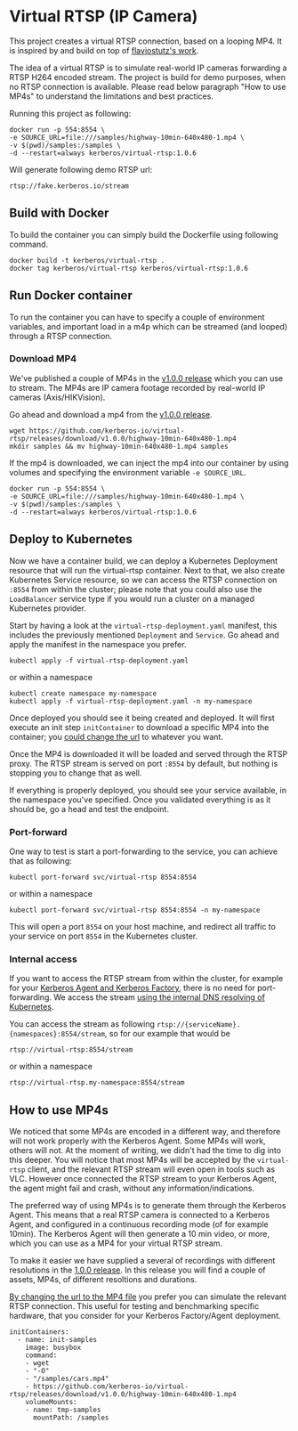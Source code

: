 # Virtual RTSP (IP Camera)

This project creates a virtual RTSP connection, based on a looping MP4. It is inspired by and build on top of [flaviostutz's work](https://github.com/flaviostutz/rtsp-relay).

The idea of a virtual RTSP is to simulate real-world IP cameras forwarding a RTSP H264 encoded stream. The project is build for demo purposes, when no RTSP connection is available. Please read below paragraph "How to use MP4s" to understand the limitations and best practices.

Running this project as following:

    docker run -p 554:8554 \
    -e SOURCE_URL=file:///samples/highway-10min-640x480-1.mp4 \
    -v $(pwd)/samples:/samples \
    -d --restart=always kerberos/virtual-rtsp:1.0.6

Will generate following demo RTSP url:

    rtsp://fake.kerberos.io/stream

## Build with Docker

To build the container you can simply build the Dockerfile using following command.

    docker build -t kerberos/virtual-rtsp .
    docker tag kerberos/virtual-rtsp kerberos/virtual-rtsp:1.0.6

## Run Docker container

To run the container you can have to specify a couple of environment variables, and important load in a m4p which can be streamed (and looped) through a RTSP connection.

### Download MP4

We've published a couple of MP4s in the [v1.0.0 release](https://github.com/kerberos-io/virtual-rtsp/releases/tag/v1.0.0) which you can use to stream. The MP4s are IP camera footage recorded by real-world IP cameras (Axis/HIKVision).

Go ahead and download a mp4 from the [v1.0.0 release](https://github.com/kerberos-io/virtual-rtsp/releases/tag/v1.0.0).

    wget https://github.com/kerberos-io/virtual-rtsp/releases/download/v1.0.0/highway-10min-640x480-1.mp4
    mkdir samples && mv highway-10min-640x480-1.mp4 samples

If the mp4 is downloaded, we can inject the mp4 into our container by using volumes and specifying the environment variable `-e SOURCE_URL`.

    docker run -p 554:8554 \
    -e SOURCE_URL=file:///samples/highway-10min-640x480-1.mp4 \
    -v $(pwd)/samples:/samples \
    -d --restart=always kerberos/virtual-rtsp:1.0.6
    
## Deploy to Kubernetes

Now we have a container build, we can deploy a Kubernetes Deployment resource that will run the virtual-rtsp container. Next to that, we also create Kubernetes Service resource, so we can access the RTSP connection on `:8554` from within the cluster; please note that you could also use the `LoadBalancer` service type if you would run a cluster on a managed Kubernetes provider.

Start by having a look at the `virtual-rtsp-deployment.yaml` manifest, this includes the previously mentioned `Deployment` and `Service`. Go ahead and apply the manifest in the namespace you prefer.

    kubectl apply -f virtual-rtsp-deployment.yaml 

or within a namespace

    kubectl create namespace my-namespace
    kubectl apply -f virtual-rtsp-deployment.yaml -n my-namespace

Once deployed you should see it being created and deployed. It will first execute an init step `initContainer` to download a specific MP4 into the container; you [could change the url](https://github.com/kerberos-io/virtual-rtsp/blob/master/virtual-rtsp-deployment.yaml#L28) to whatever you want.

Once the MP4 is downloaded it will be loaded and served through the RTSP proxy. The RTSP stream is served on port `:8554` by default, but nothing is stopping you to change that as well.

If everything is properly deployed, you should see your service available, in the namespace you've specified. Once you validated everything is as it should be, go a head and test the endpoint.

### Port-forward

One way to test is start a port-forwarding to the service, you can achieve that as following:

    kubectl port-forward svc/virtual-rtsp 8554:8554

or within a namespace

    kubectl port-forward svc/virtual-rtsp 8554:8554 -n my-namespace

This will open a port `8554` on your host machine, and redirect all traffic to your service on port `8554` in the Kubernetes cluster.

### Internal access

If you want to access the RTSP stream from within the cluster, for example for your [Kerberos Agent and Kerberos Factory](https://doc.kerberos.io/factory/first-things-first/), there is no need for port-forwarding. We access the stream [using the internal DNS resolving of Kubernetes](https://kubernetes.io/docs/concepts/services-networking/dns-pod-service/).

You can access the stream as following `rtsp://{serviceName}.{namespaces}:8554/stream`, so for our example that would be

    rtsp://virtual-rtsp:8554/stream

or within a namespace

    rtsp://virtual-rtsp.my-namespace:8554/stream

## How to use MP4s

We noticed that some MP4s are encoded in a different way, and therefore will not work properly with the Kerberos Agent. Some MP4s will work, others will not. At the moment of writing, we didn't had the time to dig into this deeper. You will notice that most MP4s will be accepted by the `virtual-rtsp` client, and the relevant RTSP stream will even open in tools such as VLC. However once connected the RTSP stream to your Kerberos Agent, the agent might fail and crash, without any information/indications.

The preferred way of using MP4s is to generate them through the Kerberos Agent. This means that a real RTSP camera is connected to a Kerberos Agent, and configured in a continuous recording mode (of for example 10min). The Kerberos Agent will then generate a 10 min video, or more, which you can use as a MP4 for your virtual RTSP stream.

To make it easier we have supplied a several of recordings with different resolutions in the [1.0.0 release](https://github.com/kerberos-io/virtual-rtsp/releases/tag/v1.0.0). In this release you will find a couple of assets, MP4s, of different resoltions and durations.

[By changing the url to the MP4 file](https://github.com/kerberos-io/virtual-rtsp/blob/master/virtual-rtsp-deployment.yaml#L28) you prefer you can simulate the relevant RTSP connection. This useful for testing and benchmarking specific hardware, that you consider for your Kerberos Factory/Agent deployment.

    initContainers:
      - name: init-samples
        image: busybox
        command:
        - wget
        - "-O"
        - "/samples/cars.mp4"
        - https://github.com/kerberos-io/virtual-rtsp/releases/download/v1.0.0/highway-10min-640x480-1.mp4
        volumeMounts:
        - name: tmp-samples
          mountPath: /samples


